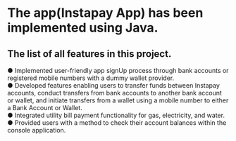 # The app(Instapay App) has been implemented using Java.

## The list of all features in this project.

● Implemented user-friendly app signUp process through bank accounts or registered mobile numbers with a dummy wallet provider.<br>
● Developed features enabling users to transfer funds between Instapay accounts, conduct transfers from bank accounts to another bank account or wallet, and initiate transfers from a wallet using a mobile number to either a Bank Account or Wallet.<br>
● Integrated utility bill payment functionality for gas, electricity, and water.<br>
● Provided users with a method to check their account balances within the console application.<br>
